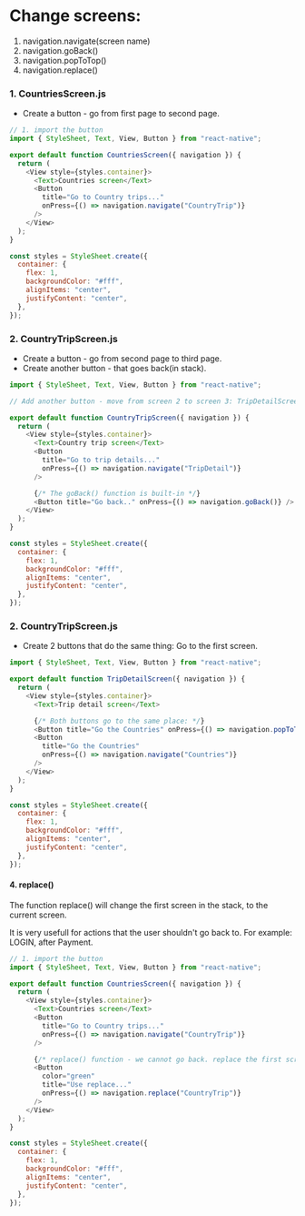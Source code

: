 # Change screens:

1. navigation.navigate(screen name)
2. navigation.goBack()
3. navigation.popToTop()
4. navigation.replace()

### 1. CountriesScreen.js

- Create a button - go from first page to second page.

```js
// 1. import the button
import { StyleSheet, Text, View, Button } from "react-native";

export default function CountriesScreen({ navigation }) {
  return (
    <View style={styles.container}>
      <Text>Countries screen</Text>
      <Button
        title="Go to Country trips..."
        onPress={() => navigation.navigate("CountryTrip")}
      />
    </View>
  );
}

const styles = StyleSheet.create({
  container: {
    flex: 1,
    backgroundColor: "#fff",
    alignItems: "center",
    justifyContent: "center",
  },
});
```

### 2. CountryTripScreen.js

- Create a button - go from second page to third page.
- Create another button - that goes back(in stack).

```js
import { StyleSheet, Text, View, Button } from "react-native";

// Add another button - move from screen 2 to screen 3: TripDetailScreen

export default function CountryTripScreen({ navigation }) {
  return (
    <View style={styles.container}>
      <Text>Country trip screen</Text>
      <Button
        title="Go to trip details..."
        onPress={() => navigation.navigate("TripDetail")}
      />

      {/* The goBack() function is built-in */}
      <Button title="Go back.." onPress={() => navigation.goBack()} />
    </View>
  );
}

const styles = StyleSheet.create({
  container: {
    flex: 1,
    backgroundColor: "#fff",
    alignItems: "center",
    justifyContent: "center",
  },
});
```

### 2. CountryTripScreen.js

- Create 2 buttons that do the same thing: Go to the first screen.

```js
import { StyleSheet, Text, View, Button } from "react-native";

export default function TripDetailScreen({ navigation }) {
  return (
    <View style={styles.container}>
      <Text>Trip detail screen</Text>

      {/* Both buttons go to the same place: */}
      <Button title="Go the Countries" onPress={() => navigation.popToTop()} />
      <Button
        title="Go the Countries"
        onPress={() => navigation.navigate("Countries")}
      />
    </View>
  );
}

const styles = StyleSheet.create({
  container: {
    flex: 1,
    backgroundColor: "#fff",
    alignItems: "center",
    justifyContent: "center",
  },
});
```

#### 4. replace()

The function replace() will change the first screen in the stack, to the current screen.

It is very usefull for actions that the user shouldn't go back to.
For example: LOGIN, after Payment.

```js
// 1. import the button
import { StyleSheet, Text, View, Button } from "react-native";

export default function CountriesScreen({ navigation }) {
  return (
    <View style={styles.container}>
      <Text>Countries screen</Text>
      <Button
        title="Go to Country trips..."
        onPress={() => navigation.navigate("CountryTrip")}
      />

      {/* replace() function - we cannot go back. replace the first screen to the current screen */}
      <Button
        color="green"
        title="Use replace..."
        onPress={() => navigation.replace("CountryTrip")}
      />
    </View>
  );
}

const styles = StyleSheet.create({
  container: {
    flex: 1,
    backgroundColor: "#fff",
    alignItems: "center",
    justifyContent: "center",
  },
});
```
